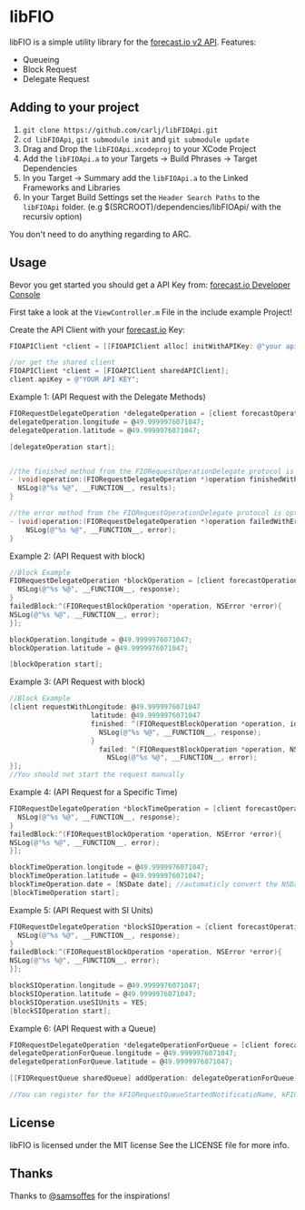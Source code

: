 # libFIO

libFIO is a simple utility library for the [forecast.io v2 API](https://developer.darkskyapp.com). Features:

* Queueing
* Block Request
* Delegate Request

## Adding to your project

1. ```git clone https://github.com/carlj/libFIOApi.git```
2. ```cd libFIOApi```, ```git submodule init``` and ```git submodule update```
3. Drag and Drop the ```libFIOApi.xcodeproj``` to your XCode Project
4. Add the ```libFIOApi.a``` to your Targets -> Build Phrases -> Target Dependencies
5. In you Target -> Summary add the ```libFIOApi.a``` to the Linked Frameworks and Libraries 
6. In your Target Build Settings set the ```Header Search Paths``` to the ```libFIOApi``` folder. (e.g $(SRCROOT)/dependencies/libFIOApi/ with the recursiv option)


You don't need to do anything regarding to ARC.

## Usage

Bevor you get started you should get a API Key from: [forecast.io Developer Console](https://developer.forecast.io)

First take a look at the ```ViewController.m``` File in the include example Project!

Create the API Client with your [forecast.io](forecast.io) Key: 
``` objective-c
FIOAPIClient *client = [[FIOAPIClient alloc] initWithAPIKey: @"your api key" ];

//or get the shared client
FIOAPIClient *client = [FIOAPIClient sharedAPIClient];
client.apiKey = @"YOUR API KEY";
```

Example 1: (API Request with the Delegate Methods)
``` objective-c
FIORequestDelegateOperation *delegateOperation = [client forecastOperationWithDelegate:self];
delegateOperation.longitude = @49.9999976071047;
delegateOperation.latitude = @49.9999976071047;

[delegateOperation start];


//the finished method from the FIORequestOperationDelegate protocol is required
- (void)operation:(FIORequestDelegateOperation *)operation finishedWithResults:(NSDictionary *)results {
  NSLog(@"%s %@", __FUNCTION__, results);
}

//the error method from the FIORequestOperationDelegate protocol is optional
- (void)operation:(FIORequestDelegateOperation *)operation failedWithError:(NSError *)error {
    NSLog(@"%s %@", __FUNCTION__, error);
}
```

Example 2: (API Request with block)
``` objective-c
//Block Example
FIORequestDelegateOperation *blockOperation = [client forecastOperationWithFinishedBlock:^(FIORequestBlockOperation *operation, id response){
  NSLog(@"%s %@", __FUNCTION__, response);
}
failedBlock:^(FIORequestBlockOperation *operation, NSError *error){
NSLog(@"%s %@", __FUNCTION__, error);
}];

blockOperation.longitude = @49.9999976071047;
blockOperation.latitude = @49.9999976071047;

[blockOperation start];
```

Example 3: (API Request with block)
``` objective-c
//Block Example
[client requestWithLongitude: @49.9999976071047
                    latitude: @49.9999976071047
                    finished: ^(FIORequestBlockOperation *operation, id response){
                      NSLog(@"%s %@", __FUNCTION__, response);
                    }
                      failed: ^(FIORequestBlockOperation *operation, NSError *error){
                        NSLog(@"%s %@", __FUNCTION__, error);
}];
//You should not start the request manually
```

Example 4: (API Request for a Specific Time)
``` objective-c
FIORequestDelegateOperation *blockTimeOperation = [client forecastOperationWithFinishedBlock:^(FIORequestBlockOperation *operation, id response){
  NSLog(@"%s %@", __FUNCTION__, response);
}
failedBlock:^(FIORequestBlockOperation *operation, NSError *error){
NSLog(@"%s %@", __FUNCTION__, error);
}];

blockTimeOperation.longitude = @49.9999976071047;
blockTimeOperation.latitude = @49.9999976071047;
blockTimeOperation.date = [NSDate date]; //automaticly convert the NSDate to GMT
[blockTimeOperation start];
```

Example 5: (API Request with SI Units)
``` objective-c
FIORequestDelegateOperation *blockSIOperation = [client forecastOperationWithFinishedBlock:^(FIORequestBlockOperation *operation, id response){
  NSLog(@"%s %@", __FUNCTION__, response);
}
failedBlock:^(FIORequestBlockOperation *operation, NSError *error){
NSLog(@"%s %@", __FUNCTION__, error);
}];

blockSIOperation.longitude = @49.9999976071047;
blockSIOperation.latitude = @49.9999976071047;
blockSIOperation.useSIUnits = YES;
[blockSIOperation start];
```

Example 6: (API Request with a Queue)
``` objective-c
FIORequestDelegateOperation *delegateOperationForQueue = [client forecastOperationWithDelegate:self];
delegateOperationForQueue.longitude = @49.9999976071047;
delegateOperationForQueue.latitude = @49.9999976071047;

[[FIORequestQueue sharedQueue] addOperation: delegateOperationForQueue];

//You can register for the kFIORequestQueueStartedNotificatioName, kFIORequestQueueFinishedNotificatioName and kFIORequestQueueCanceledNotificatioName Notifications
```

## License

libFIO is licensed under the MIT license See the LICENSE file for more info.

## Thanks

Thanks to [@samsoffes](https://twitter.com/samsoffes) for the inspirations!
